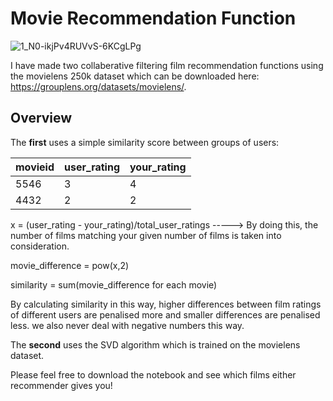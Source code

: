# Movie Recommendation Function

![1_N0-ikjPv4RUVvS-6KCgLPg](https://user-images.githubusercontent.com/76961031/118359877-4f3efe80-b57d-11eb-8bf2-3cfa29d11bd5.jpeg)

I have made two collaberative filtering film recommendation functions using the movielens 250k dataset which can be downloaded here: https://grouplens.org/datasets/movielens/. 

## Overview

The **first** uses a simple similarity score between groups of users:

| movieid     | user_rating | your_rating |
| ----------- | ----------- | ----------- |
| 5546      | 3       |4       |
| 4432   | 2        | 2  |


x = (user_rating - your_rating)/total_user_ratings  -----> By doing this, the number of films matching your given number of films is taken into consideration.

movie_difference = pow(x,2)            

similarity = sum(movie_difference for each movie)


By calculating similarity in this way, higher differences between film ratings of different users are penalised more and smaller differences are penalised less. we also never deal with negative numbers this way.


The **second** uses the SVD algorithm which is trained on the movielens dataset.


Please feel free to download the notebook and see which films either recommender gives you!
